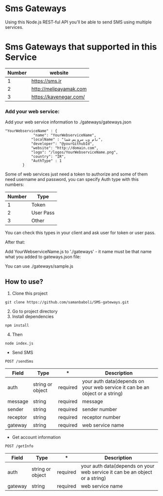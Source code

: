 # Sms Gateways
Using this Node.js REST-ful API you'll be able to send SMS using multiple services.

# Sms Gateways that supported in this Service


| Number  | website |
| ------------- | ------------- |
| 1  | https://sms.ir  |
| 2  | http://melipayamak.com  |
| 3  | https://kavenegar.com/  |




### Add your web service:

Add your web service information to ./gateways/gateways.json

```
"YourWebserviceName" : {
	    	 "name": "YourWebserviceName",
	      	"localName" : "نام وب سرویس شما",
	        "developer": "@yourGithubId",
	        "website": "http://domain.com",
	        "logo": "/logos/YourWebserviceName.png",
	        "country": "IR",
	        "AuthType" : 1 
    	} 
```
Some of web services just need a token to authorize and some of them need username and password, you can specify Auth type with this numbers:

| Number  | Type |
| ------------- | ------------- |
| 1  | Token  |
| 2  | User Pass  |
| 3  | Other  |

You can check this types in your client and ask user for token or user pass.

After that:

Add YourWebserviceName.js to './gateways' - it name must be that name what you added to gateways.json file:

 You can use ./gateways/sample.js 
 
 ## How to use?
 
 1. Clone this project
 ```
 git clone https://github.com/samanbaboli/SMS-gateways.git
 ```
2. Go to project directory
3. Install dependencies 
```
npm install
```
4. Then
```
node index.js 
```

 * Send SMS
 
```POST /sendSms```
 
 
 | Field  | Type |  * | Description |
| ------------- | ------------- | ------------- | ------------- |
auth | string or object  | required  | your auth data(depends on your web service it can be an object or a string) |
| message  | string  |required  | message  |
|sender  | string  |required  | sender number |
|receptor  | string  |required  | receptor number |
|gateway  | string  |required  | web service name |

 * Get account information
 
```POST /getInfo```
 
 
 | Field  | Type |  * | Description |
| ------------- | ------------- | ------------- | ------------- |
auth | string or object  | required  | your auth data(depends on your web service it can be an object or a string) |
|gateway  | string  |required  | web service name |

